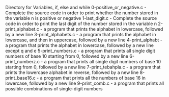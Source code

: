 Directory for Variables, if, else and while
0-positive_or_negative.c - Complete the source code in order to print whether the number stored in the variable n is positive or negative
1-last_digit.c - Complete the source code in order to print the last digit of the number stored in the variable n
2-print_alphabet.c -  a program that prints the alphabet in lowercase, followed by a new line
3-print_alphabets.c - a program that prints the alphabet in lowercase, and then in uppercase, followed by a new line
4-print_alphabt - a program that prints the alphabet in lowercase, followed by a new line except q and e
5-print_numbers.c - a program that prints all single digit numbers of base 10 starting from 0, followed by a new line
6-print_numberz.c - a program that prints all single digit numbers of base 10 starting from 0, followed by a new line
7-print_tebahpla.c - a program that prints the lowercase alphabet in reverse, followed by a new line
8-print_base16.c - a program that prints all the numbers of base 16 in lowercase, followed by a new line
9-print_comb.c - a program that prints all possible combinations of single-digit numbers

